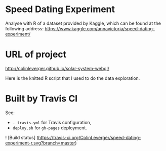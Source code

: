 # Speed Dating Experiment 

Analyse with R of a dataset provided by Kaggle, which can be found at the following address: https://www.kaggle.com/annavictoria/speed-dating-experiment/

# URL of project

http://colinleverger.github.io/solar-system-webgl/

Here is the knitted R script that I used to do the data exploration.

# Built by Travis CI

See:
- `. travis.yml` for Travis configuration,
- `deploy.sh` for `gh-pages` deployment.

! [Build status] (https://travis-ci.org/ColinLeverger/speed-dating-experiment-r.svg?branch=master)